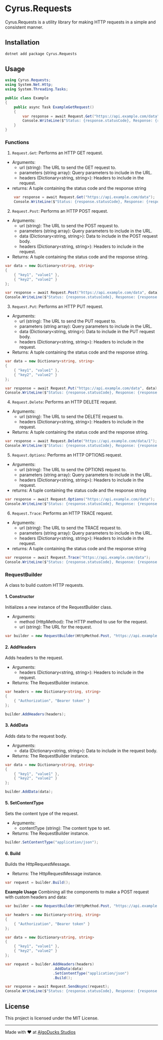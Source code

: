 # Cyrus.Requests

Cyrus.Requests is a utility library for making HTTP requests in a simple and consistent manner.

## Installation

```sh
dotnet add package Cyrus.Requests
```
## Usage
```C#
using Cyrus.Requests;
using System.Net.Http;
using System.Threading.Tasks;

public class Example
{
    public async Task ExampleGetRequest()
    {
        var response = await Request.Get("https://api.example.com/data");
        Console.WriteLine($"Status: {response.statusCode}, Response: {response.response}");
    }
}
```
### Functions
1. `Request.Get`: 
Performs an HTTP GET request.
- Arguments:
    - url (string): The URL to send the GET request to.
    - parameters (string array): Query parameters to include in the URL.
    - headers (Dictionary<string, string>): Headers to include in the request.
- returns:
    A tuple containing the status code and the response string
```C#
    var response = await Request.Get("https://api.example.com/data");
    Console.WriteLine($"Status: {response.statusCode}, Response: {response.response}");
```
2. `Request.Post`:
Performs an HTTP POST request.
- Arguments:
    - url (string): The URL to send the POST request to.
    - parameters (string array): Query parameters to include in the URL.
    - data (Dictionary<string, string>): Data to include in the POST request body.
    - headers (Dictionary<string, string>): Headers to include in the request.
- Returns: A tuple containing the status code and the response string.
```C#
var data = new Dictionary<string, string>
{
    { "key1", "value1" },
    { "key2", "value2" }
};

var response = await Request.Post("https://api.example.com/data", data);
Console.WriteLine($"Status: {response.statusCode}, Response: {response.response}");

```
3. `Request.Put`:
Performs an HTTP PUT request.
- Arguments:
    - url (string): The URL to send the PUT request to.
    - parameters (string array): Query parameters to include in the URL.
    - data (Dictionary<string, string>): Data to include in the PUT request body.
    - headers (Dictionary<string, string>): Headers to include in the request.
- Returns: A tuple containing the status code and the response string.
```C#
var data = new Dictionary<string, string>
{
    { "key1", "value1" },
    { "key2", "value2" }
};

var response = await Request.Put("https://api.example.com/data", data);
Console.WriteLine($"Status: {response.statusCode}, Response: {response.response}");
```
4. `Request.Delete`:
Performs an HTTP DELETE request.

- Arguments:
    - url (string): The URL to send the DELETE request to.
    - headers (Dictionary<string, string>): Headers to include in the request.
- Returns: A tuple containing the status code and the response string.

```C#
var response = await Request.Delete("https://api.example.com/data/1");
Console.WriteLine($"Status: {response.statusCode}, Response: {response.response}");
```
5. `Request.Options`: 
Performs an HTTP OPTIONS request.
- Arguments:
    - url (string): The URL to send the OPTIONS request to.
    - parameters (string array): Query parameters to include in the URL.
    - headers (Dictionary<string, string>): Headers to include in the request.
- returns:
    A tuple containing the status code and the response string
```C#
var response = await Request.Options("https://api.example.com/data");
Console.WriteLine($"Status: {response.statusCode}, Response: {response.response}");
```
6. `Request.Trace`: 
Performs an HTTP TRACE request.
- Arguments:
    - url (string): The URL to send the TRACE request to.
    - parameters (string array): Query parameters to include in the URL.
    - headers (Dictionary<string, string>): Headers to include in the request.
- returns:
    A tuple containing the status code and the response string
```C#
var response = await Request.Trace("https://api.example.com/data");
Console.WriteLine($"Status: {response.statusCode}, Response: {response.response}");
```

### RequestBuilder
A class to build custom HTTP requests.

#### 1. Constructor
Initializes a new instance of the RequestBuilder class.

- Arguments:
    - method (HttpMethod): The HTTP method to use for the request.
    - url (string): The URL for the request.
```C#
var builder = new RequestBuilder(HttpMethod.Post, "https://api.example.com/data");
```
#### 2. AddHeaders
Adds headers to the request.

- Arguments:
    - headers (Dictionary<string, string>): Headers to include in the request.
- Returns: The RequestBuilder instance.
```C#
var headers = new Dictionary<string, string>
{
    { "Authorization", "Bearer token" }
};

builder.AddHeaders(headers);
```
#### 3. AddData
Adds data to the request body.

- Arguments:
    - data (Dictionary<string, string>): Data to include in the request body.
- Returns: The RequestBuilder instance.
```C#
var data = new Dictionary<string, string>
{
    { "key1", "value1" },
    { "key2", "value2" }
};

builder.AddData(data);
```
#### 5. SetContentType
Sets the content type of the request.

- Arguments:
    - contentType (string): The content type to set.
- Returns: The RequestBuilder instance.
```C#
builder.SetContentType("application/json");
```
#### 6. Build
Builds the HttpRequestMessage.

- Returns: The HttpRequestMessage instance.
```C#
var request = builder.Build();
```
**Example Usage**
Combining all the components to make a POST request with custom headers and data:
```C#
var builder = new RequestBuilder(HttpMethod.Post, "https://api.example.com/data");

var headers = new Dictionary<string, string>
{
    { "Authorization", "Bearer token" }
};

var data = new Dictionary<string, string>
{
    { "key1", "value1" },
    { "key2", "value2" }
};

var request = builder.AddHeaders(headers)
                      .AddData(data)
                      .SetContentType("application/json")
                      .Build();

var response = await Request.SendAsync(request);
Console.WriteLine($"Status: {response.statusCode}, Response: {response.response}");
```
## License
This project is licensed under the MIT License.
___
Made with ❤ at [AlgoDucks Studios]("https://github.com/AlgoDucksStudios")

